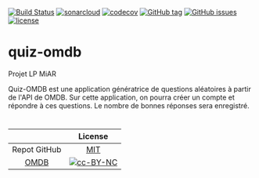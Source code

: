 [![Build Status](https://travis-ci.org/paul604/quiz-omdb.svg?branch=master)](https://travis-ci.org/paul604/quiz-omdb)
[![sonarcloud](https://sonarcloud.io/api/project_badges/measure?project=fr.iut_nantes%3Aquiz-omdb&metric=alert_status)](https://sonarcloud.io/dashboard?id=fr.iut_nantes%3Aquiz-omdb)
[![codecov](https://codecov.io/gh/paul604/quiz-omdb/branch/master/graph/badge.svg)](https://codecov.io/gh/paul604/quiz-omdb)
[![GitHub tag](https://img.shields.io/github/tag/paul604/quiz-omdb.svg)](https://github.com/paul604/quiz-omdb/releases)
[![GitHub issues](https://img.shields.io/github/issues/paul604/quiz-omdb.svg)](https://github.com/paul604/quiz-omdb/issues)
[![license](https://img.shields.io/github/license/paul604/quiz-omdb.svg)](https://github.com/paul604/quiz-omdb/blob/master/LICENSE)

# quiz-omdb
Projet LP MiAR
 
 
Quiz-OMDB est une application génératrice de questions aléatoires à partir de l'API de OMDB.
Sur cette application, on pourra créer un compte et répondre à ces questions. Le nombre de bonnes réponses sera enregistré.

#
| | License |
|:---:|:-----:|
| Repot GitHub | [MIT](http://www.opensource.org/licenses/mit-license.php) |
| [OMDB](https://www.omdbapi.com/) | [![cc-BY-NC](https://mirrors.creativecommons.org/presskit/buttons/88x31/svg/by-nc.svg)](https://creativecommons.org/licenses/by-nc/4.0/)|